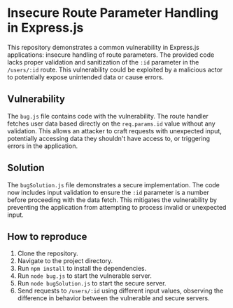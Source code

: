 # Insecure Route Parameter Handling in Express.js

This repository demonstrates a common vulnerability in Express.js applications: insecure handling of route parameters.  The provided code lacks proper validation and sanitization of the `:id` parameter in the `/users/:id` route.  This vulnerability could be exploited by a malicious actor to potentially expose unintended data or cause errors.

## Vulnerability

The `bug.js` file contains code with the vulnerability.  The route handler fetches user data based directly on the `req.params.id` value without any validation.  This allows an attacker to craft requests with unexpected input, potentially accessing data they shouldn't have access to, or triggering errors in the application.

## Solution

The `bugSolution.js` file demonstrates a secure implementation.  The code now includes input validation to ensure the `:id` parameter is a number before proceeding with the data fetch.  This mitigates the vulnerability by preventing the application from attempting to process invalid or unexpected input.

## How to reproduce

1. Clone the repository.
2. Navigate to the project directory.
3. Run `npm install` to install the dependencies.
4. Run `node bug.js` to start the vulnerable server.
5. Run `node bugSolution.js` to start the secure server.
6. Send requests to `/users/:id` using different input values, observing the difference in behavior between the vulnerable and secure servers.